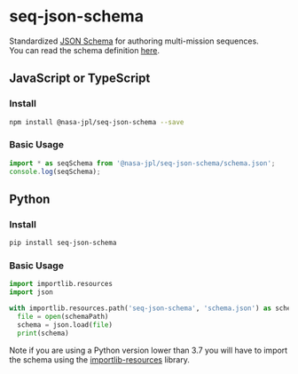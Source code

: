 # seq-json-schema

Standardized [JSON Schema](https://json-schema.org/) for authoring multi-mission sequences.  
You can read the schema definition [here](./schema.json).

## JavaScript or TypeScript

### Install

```sh
npm install @nasa-jpl/seq-json-schema --save
```

### Basic Usage

```ts
import * as seqSchema from '@nasa-jpl/seq-json-schema/schema.json';
console.log(seqSchema);
```

## Python

### Install

```sh
pip install seq-json-schema
```

### Basic Usage

```py
import importlib.resources
import json

with importlib.resources.path('seq-json-schema', 'schema.json') as schemaPath:
  file = open(schemaPath)
  schema = json.load(file)
  print(schema)
```

Note if you are using a Python version lower than 3.7 you will have to import the schema using the [importlib-resources](https://pypi.org/project/importlib-resources/) library.
